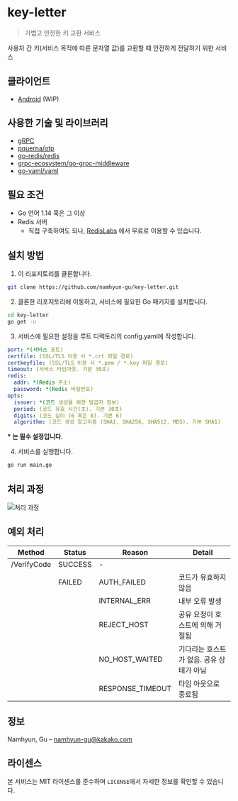 # key-letter
> 가볍고 안전한 키 교환 서비스

사용자 간 키(서비스 목적에 따른 문자열 값)를 교환할 때 안전하게 전달하기 위한 서비스 

## 클라이언트

- [Android]() (WIP)

## 사용한 기술 및 라이브러리

- [gRPC](https://grpc.io/)
- [pquerna/otp](https://github.com/pquerna/otp)
- [go-redis/redis](https://github.com/go-redis/redis)
- [grpc-ecosystem/go-grpc-middleware](https://github.com/grpc-ecosystem/go-grpc-middleware)
- [go-yaml/yaml](https://github.com/go-yaml/yaml)

## 필요 조건

- Go 언어 1.14 혹은 그 이상
- Redis 서버
    - 직접 구축하여도 되나, [RedisLabs](https://redislabs.com/) 에서 무료로 이용할 수 있습니다.

## 설치 방법

1. 이 리포지토리를 클론합니다.

```sh
git clone https://github.com/namhyun-gu/key-letter.git
```

2. 클론한 리포지토리에 이동하고, 서비스에 필요한 Go 패키지를 설치합니다.

```sh
cd key-letter
go get -u
```

3. 서비스에 필요한 설정을 루트 디렉토리의 config.yaml에 작성합니다.

```yaml
port: *(서비스 포트)
certfile: (SSL/TLS 이용 시 *.crt 파일 경로)
certkeyfile: (SSL/TLS 이용 시 *.pem / *.key 파일 경로)
timeout: (서비스 타임아웃. 기본 30초)
redis:
  addr: *(Redis 주소)
  password: *(Redis 비밀번호)
opts:
  issuer: *(코드 생성을 위한 발급자 정보)
  period: (코드 유효 시간(초). 기본 30초)
  digits: (코드 길이 (6 혹은 8). 기본 6)
  algorithm: (코드 생성 알고리즘 (SHA1, SHA256, SHA512, MD5). 기본 SHA1)
```
**\* 는 필수 설정입니다.**

4. 서비스를 실행합니다.

```sh
go run main.go
```

## 처리 과정

![처리 과정](http://www.plantuml.com/plantuml/png/NOv13i8W44NtdE8VG2_0mjHLTQidmFBLfgKe32QzlQ1eckucC-_z-KqK4oIvKHrybEqEPuPNtn4wJvF5m5dLLJuMHgFbn624wBobQXENeiQ9px8gAYxp5rf7xEE01uFh1R6-WNZSYhXgKelyQ36IuYBlyrxZUCKzQnKJsiq_M3LvI6vy0m00)

## 예외 처리


|Method|Status|Reason|Detail|
|---|---|---|---|
|/VerifyCode|SUCCESS|-||
||FAILED|AUTH_FAILED|코드가 유효하지 않음|
|||INTERNAL_ERR|내부 오류 발생|
|||REJECT_HOST|공유 요청이 호스트에 의해 거절됨|
|||NO_HOST_WAITED|기다리는 호스트가 없음. 공유 상태가 아님|
|||RESPONSE_TIMEOUT|타임 아웃으로 종료됨|

## 정보

Namhyun, Gu – namhyun-gu@kakako.com

## 라이센스

본 서비스는 MIT 라이센스를 준수하며 ``LICENSE``에서 자세한 정보를 확인할 수 있습니다.